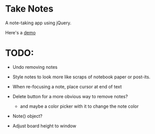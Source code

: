 Take Notes
==========

A note-taking app using jQuery.

Here's a [demo](http://borkabrak.org/takenotes)

TODO:
=====

* Undo removing notes

* Style notes to look more like scraps of notebook paper or post-its.

* When re-focusing a note, place cursor at end of text

* Delete button for a more obvious way to remove notes?
    - and maybe a color picker with it to change the note color

* Note() object?

* Adjust board height to window
